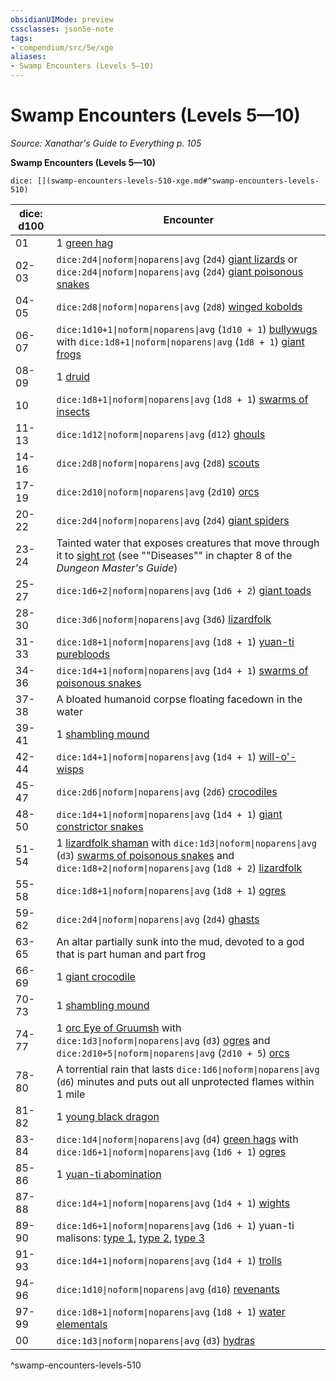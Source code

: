 ```yaml
---
obsidianUIMode: preview
cssclasses: json5e-note
tags:
- compendium/src/5e/xge
aliases:
- Swamp Encounters (Levels 5—10)
---
```

# Swamp Encounters (Levels 5—10)
*Source: Xanathar's Guide to Everything p. 105* 

**Swamp Encounters (Levels 5—10)**

`dice: [](swamp-encounters-levels-510-xge.md#^swamp-encounters-levels-510)`

| dice: d100 | Encounter |
|------------|-----------|
| 01 | 1 [green hag](/3-Mechanics/CLI/bestiary/fey/green-hag-xmm.md) |
| 02-03 | `dice:2d4\|noform\|noparens\|avg` (`2d4`) [giant lizards](/3-Mechanics/CLI/bestiary/beast/giant-lizard-xmm.md) or `dice:2d4\|noform\|noparens\|avg` (`2d4`) [giant poisonous snakes](/3-Mechanics/CLI/bestiary/beast/giant-venomous-snake-xmm.md) |
| 04-05 | `dice:2d8\|noform\|noparens\|avg` (`2d8`) [winged kobolds](/3-Mechanics/CLI/bestiary/dragon/winged-kobold-xmm.md) |
| 06-07 | `dice:1d10+1\|noform\|noparens\|avg` (`1d10 + 1`) [bullywugs](/3-Mechanics/CLI/bestiary/fey/bullywug-warrior-xmm.md) with `dice:1d8+1\|noform\|noparens\|avg` (`1d8 + 1`) [giant frogs](/3-Mechanics/CLI/bestiary/beast/giant-frog-xmm.md) |
| 08-09 | 1 [druid](/3-Mechanics/CLI/bestiary/humanoid/druid-xmm.md) |
| 10 | `dice:1d8+1\|noform\|noparens\|avg` (`1d8 + 1`) [swarms of insects](/3-Mechanics/CLI/bestiary/beast/swarm-of-insects-xmm.md) |
| 11-13 | `dice:1d12\|noform\|noparens\|avg` (`d12`) [ghouls](/3-Mechanics/CLI/bestiary/undead/ghoul-xmm.md) |
| 14-16 | `dice:2d8\|noform\|noparens\|avg` (`2d8`) [scouts](/3-Mechanics/CLI/bestiary/humanoid/scout-xmm.md) |
| 17-19 | `dice:2d10\|noform\|noparens\|avg` (`2d10`) [orcs](/3-Mechanics/CLI/bestiary/humanoid/tough-xmm.md) |
| 20-22 | `dice:2d4\|noform\|noparens\|avg` (`2d4`) [giant spiders](/3-Mechanics/CLI/bestiary/beast/giant-spider-xmm.md) |
| 23-24 | Tainted water that exposes creatures that move through it to [sight rot](diseases.md#Sight%20Rot) (see ""Diseases"" in chapter 8 of the *Dungeon Master's Guide*) |
| 25-27 | `dice:1d6+2\|noform\|noparens\|avg` (`1d6 + 2`) [giant toads](/3-Mechanics/CLI/bestiary/beast/giant-toad-xmm.md) |
| 28-30 | `dice:3d6\|noform\|noparens\|avg` (`3d6`) [lizardfolk](/3-Mechanics/CLI/bestiary/humanoid/scout-xmm.md) |
| 31-33 | `dice:1d8+1\|noform\|noparens\|avg` (`1d8 + 1`) [yuan-ti purebloods](/3-Mechanics/CLI/bestiary/monstrosity/yuan-ti-infiltrator-xmm.md) |
| 34-36 | `dice:1d4+1\|noform\|noparens\|avg` (`1d4 + 1`) [swarms of poisonous snakes](/3-Mechanics/CLI/bestiary/beast/swarm-of-venomous-snakes-xmm.md) |
| 37-38 | A bloated humanoid corpse floating facedown in the water |
| 39-41 | 1 [shambling mound](/3-Mechanics/CLI/bestiary/plant/shambling-mound-xmm.md) |
| 42-44 | `dice:1d4+1\|noform\|noparens\|avg` (`1d4 + 1`) [will-o'-wisps](/3-Mechanics/CLI/bestiary/undead/will-o-wisp-xmm.md) |
| 45-47 | `dice:2d6\|noform\|noparens\|avg` (`2d6`) [crocodiles](/3-Mechanics/CLI/bestiary/beast/crocodile-xmm.md) |
| 48-50 | `dice:1d4+1\|noform\|noparens\|avg` (`1d4 + 1`) [giant constrictor snakes](/3-Mechanics/CLI/bestiary/beast/giant-constrictor-snake-xmm.md) |
| 51-54 | 1 [lizardfolk shaman](/3-Mechanics/CLI/bestiary/elemental/lizardfolk-geomancer-xmm.md) with `dice:1d3\|noform\|noparens\|avg` (`d3`) [swarms of poisonous snakes](/3-Mechanics/CLI/bestiary/beast/swarm-of-venomous-snakes-xmm.md) and `dice:1d8+2\|noform\|noparens\|avg` (`1d8 + 2`) [lizardfolk](/3-Mechanics/CLI/bestiary/humanoid/scout-xmm.md) |
| 55-58 | `dice:1d8+1\|noform\|noparens\|avg` (`1d8 + 1`) [ogres](/3-Mechanics/CLI/bestiary/giant/ogre-xmm.md) |
| 59-62 | `dice:2d4\|noform\|noparens\|avg` (`2d4`) [ghasts](/3-Mechanics/CLI/bestiary/undead/ghast-xmm.md) |
| 63-65 | An altar partially sunk into the mud, devoted to a god that is part human and part frog |
| 66-69 | 1 [giant crocodile](/3-Mechanics/CLI/bestiary/beast/giant-crocodile-xmm.md) |
| 70-73 | 1 [shambling mound](/3-Mechanics/CLI/bestiary/plant/shambling-mound-xmm.md) |
| 74-77 | 1 [orc Eye of Gruumsh](/3-Mechanics/CLI/bestiary/humanoid/cultist-fanatic-xmm.md) with `dice:1d3\|noform\|noparens\|avg` (`d3`) [ogres](/3-Mechanics/CLI/bestiary/giant/ogre-xmm.md) and `dice:2d10+5\|noform\|noparens\|avg` (`2d10 + 5`) [orcs](/3-Mechanics/CLI/bestiary/humanoid/tough-xmm.md) |
| 78-80 | A torrential rain that lasts `dice:1d6\|noform\|noparens\|avg` (`d6`) minutes and puts out all unprotected flames within 1 mile |
| 81-82 | 1 [young black dragon](/3-Mechanics/CLI/bestiary/dragon/young-black-dragon-xmm.md) |
| 83-84 | `dice:1d4\|noform\|noparens\|avg` (`d4`) [green hags](/3-Mechanics/CLI/bestiary/fey/green-hag-xmm.md) with `dice:1d6+1\|noform\|noparens\|avg` (`1d6 + 1`) [ogres](/3-Mechanics/CLI/bestiary/giant/ogre-xmm.md) |
| 85-86 | 1 [yuan-ti abomination](/3-Mechanics/CLI/bestiary/monstrosity/yuan-ti-abomination-xmm.md) |
| 87-88 | `dice:1d4+1\|noform\|noparens\|avg` (`1d4 + 1`) [wights](/3-Mechanics/CLI/bestiary/undead/wight-xmm.md) |
| 89-90 | `dice:1d6+1\|noform\|noparens\|avg` (`1d6 + 1`) yuan-ti malisons: [type 1](/3-Mechanics/CLI/bestiary/monstrosity/yuan-ti-malison-type-1-xmm.md), [type 2](/3-Mechanics/CLI/bestiary/monstrosity/yuan-ti-malison-type-2-xmm.md), [type 3](/3-Mechanics/CLI/bestiary/monstrosity/yuan-ti-malison-type-3-xmm.md) |
| 91-93 | `dice:1d4+1\|noform\|noparens\|avg` (`1d4 + 1`) [trolls](/3-Mechanics/CLI/bestiary/giant/troll-xmm.md) |
| 94-96 | `dice:1d10\|noform\|noparens\|avg` (`d10`) [revenants](/3-Mechanics/CLI/bestiary/undead/revenant-xmm.md) |
| 97-99 | `dice:1d8+1\|noform\|noparens\|avg` (`1d8 + 1`) [water elementals](/3-Mechanics/CLI/bestiary/elemental/water-elemental-xmm.md) |
| 00 | `dice:1d3\|noform\|noparens\|avg` (`d3`) [hydras](/3-Mechanics/CLI/bestiary/monstrosity/hydra-xmm.md) |
^swamp-encounters-levels-510